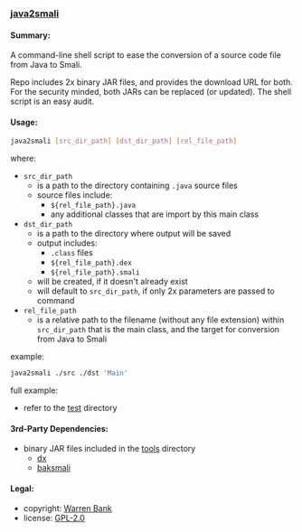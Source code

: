 ### [java2smali](https://github.com/warren-bank/java2smali)

#### Summary:

A command-line shell script to ease the conversion of a source code file from Java to Smali.

Repo includes 2x binary JAR files, and provides the download URL for both.
For the security minded, both JARs can be replaced (or updated).
The shell script is an easy audit.

#### Usage:

```bash
java2smali [src_dir_path] [dst_dir_path] [rel_file_path]
```

where:
* `src_dir_path`
  - is a path to the directory containing `.java` source files
  - source files include:
    * `${rel_file_path}.java`
    * any additional classes that are import by this main class
* `dst_dir_path`
  - is a path to the directory where output will be saved
  - output includes:
    * `.class` files
    * `${rel_file_path}.dex`
    * `${rel_file_path}.smali`
  - will be created, if it doesn't already exist
  - will default to `src_dir_path`, if only 2x parameters are passed to command
* `rel_file_path`
  - is a relative path to the filename (without any file extension) within `src_dir_path` that is the main class, and the target for conversion from Java to Smali

example:
```bash
java2smali ./src ./dst 'Main'
```

full example:
* refer to the [test](./test) directory

#### 3rd-Party Dependencies:

* binary JAR files included in the [tools](./tools) directory
  * [dx](https://developer.android.com/studio/releases/build-tools)
  * [baksmali](https://github.com/JesusFreke/smali)

#### Legal:

* copyright: [Warren Bank](https://github.com/warren-bank)
* license: [GPL-2.0](https://www.gnu.org/licenses/old-licenses/gpl-2.0.txt)
